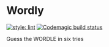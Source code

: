 # Wordly
[![style: lint](https://img.shields.io/badge/style-lint-4BC0F5.svg)](https://pub.dev/packages/lint)
[![Codemagic build status](https://api.codemagic.io/apps/6228b05f8b3f4a000c890bd3/622c8c92de572f830ba91279/status_badge.svg)](https://codemagic.io/apps/6228b05f8b3f4a000c890bd3/622c8c92de572f830ba91279/latest_build)

Guess the WORDLE in six tries